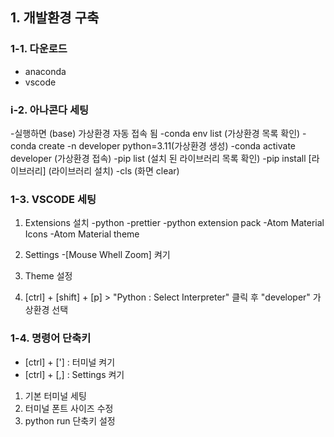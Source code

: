 ## 1. 개발환경 구축

### 1-1. 다운로드
- anaconda
- vscode

### i-2. 아나콘다 세팅
-실행하면 (base) 가상환경 자동 접속 됨
-conda env list                       (가상환경 목록 확인)
-conda create -n developer python=3.11(가상환경 생성)
-conda activate developer             (가상환경 접속)
-pip list                             (설치 된 라이브러리 목록 확인)
-pip install [라이브러리]              (라이브러리 설치)
-cls                                  (화면 clear)

### 1-3. VSCODE 세팅
1. Extensions 설치
-python
-prettier
-python extension pack
-Atom Material Icons
-Atom Material theme

2. Settings
-[Mouse Whell Zoom] 켜기
3. Theme 설정
4. [ctrl] + [shift] + [p] > "Python : Select Interpreter" 클릭 후 "developer" 가상환경 선택

### 1-4. 명령어 단축키
- [ctrl] + ['] : 터미널 켜기
- [ctrl] + [,] : Settings 켜기


1. 기본 터미널 세팅
2. 터미널 폰트 사이즈 수정
3. python run 단축키 설정
